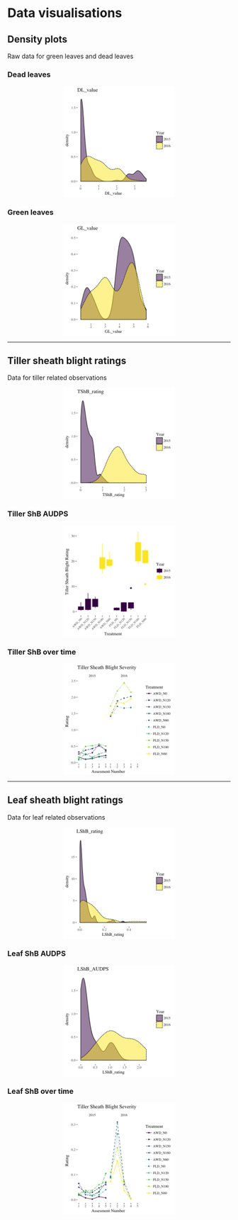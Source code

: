 # Data visualisations

## Density plots

Raw data for green leaves and dead leaves

### Dead leaves

<img src="DL_value.png" width="50%" style="display: block; margin: auto;" />

### Green leaves

<img src="GL_value.png" width="50%" style="display: block; margin: auto;" />

******

## Tiller sheath blight ratings

Data for tiller related observations

<img src="TShB_rating.png" width="50%" style="display: block; margin: auto;" />

### Tiller ShB AUDPS

<img src="TShB_AUDPS.png" width="50%" style="display: block; margin: auto;" />

### Tiller ShB over time

<img src="TShB_over_time.png" width="50%" style="display: block; margin: auto;" />

******

## Leaf sheath blight ratings

Data for leaf related observations

<img src="LShB_rating.png" width="50%" style="display: block; margin: auto;" />

### Leaf ShB AUDPS

<img src="LShB_AUDPS.png" width="50%" style="display: block; margin: auto;" />

### Leaf ShB over time

<img src="LShB_over_time.png" width="50%" style="display: block; margin: auto;" />
